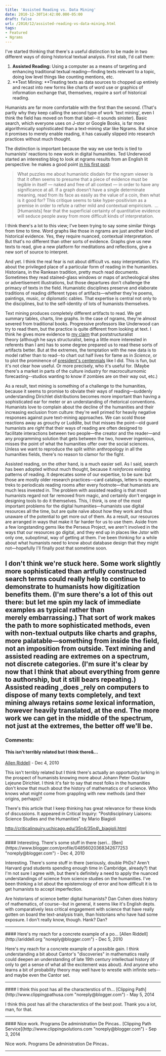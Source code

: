 ```yaml
---
title: 'Assisted Reading vs. Data Mining'
date: 2010-12-30T14:42:00.000-05:00
draft: false
url: /2010/12/assisted-reading-vs-data-mining.html
tags: 
- Featured
- Ngrams
---
```


I've started thinking that there's a useful distinction to be made in two different ways of doing historical textual analysis. First stab, I'd call them:  

1.  **Assisted Reading:** Using a computer as a means of targeting and enhancing traditional textual reading—finding texts relevant to a topic, doing low level things like counting mentions, etc.
2.  **Text Mining: **Treating texts as data sources to chopped up entirely and recast into new forms like charts of word use or graphics of information exchange that, themselves, require a sort of historical reading.

Humanists are far more comfortable with the first than the second. (That's partly why they keep calling the second type of work 'text mining', even I think the field has moved on from that label--it sounds sinister). Basic search, which everyone  uses on J-stor or Google Books, is far more algorithmically sophisticated than a text-mining star like Ngrams. But since it promises to merely enable reading, it has casually slipped into research practices without much thought.  
  
The distinction is important because the way we use texts is tied to humanists' reactions to new work in digital humanities. Ted Underwood started an interesting blog to look at ngrams results from an English lit perspective: he makes a good point [in his first post](http://tedunderwood.wordpress.com/2010/12/20/on-the-imperfection-of-the-google-dataset-and-imperfection-in-general/):  
  

> What puzzles me about humanistic disdain for the ngram viewer is that it often seems to presume that a piece of evidence must be legible in itself — naked and free of all context — in order to have any significance at all. If a graph doesn’t have a single determinate meaning, read from its face as easily as the value of a coin, then what is it good for? This critique seems to take hyper-positivism as a premise in order to refute a rather mild and contextual empiricism.  …\[Humanists\] fear that the superficial certainty of quantitative evidence will seduce people away from more difficult kinds of interpretation.

I think there's a lot to this view; I've been trying to say some similar things from time to time. Word graphs like those in ngrams are just another kind of historical evidence. Yes, they require nuanced, contextual interpretation. But that's no different than other sorts of evidence. Graphs give us new texts to read, give a new platform for meditations and reflections, give a new sort of source to interpret.  
  
And yet. I think the real fear is not about difficult vs. easy interpretation. It's about the privileged place of a particular form of reading in the humanities. Historians, in the Rankean tradition, pretty much read documents. Sometimes they read stained-glass windows or maps of archeological sites or advertisement illustrations, but those departures don't challenge the primacy of texts in the field. Humanistic disciplines preserve and elaborate traditions of reading different types of artifacts—whether they're poems, paintings, music, or diplomatic cables. That expertise is central not only to the disciplines, but to the self-identity of lots of humanists themselves.  
  
  
Text mining produces completely different artifacts to read. We get summary tables, charts, line graphs. In the case of ngrams, they're almost severed from traditional books. Progressive professors like Underwood can try to read them, but the practice is quite different from looking at text. I think he gives more evidence to [my claim](http://sappingattention.blogspot.com/2010/12/back-to-future.html) that poststructuralist theory (although he says structuralist, being a little more interested in referents than I am) has to some degree prepared us to read these sorts of artifacts better. But at the extremes, the temptation with the new data is to model rather than to read--to chart out half lives for fame as in _Science_, or to plot the prominence of [president's centennials](http://sappingattention.blogspot.com/2010/12/centennials-part-ii.html) like I did. This is fun, but it's not clear how useful. Or more precisely, who it's useful for. (Maybe there's a market in parts of the culture industry for macroculturnomic forecasting--studios wanting to know if zombies are on their way out, etc.)  
  
  
As a result, text mining is something of a challenge to the humanities, because it seems to promise to obviate their ways of reading—suddenly understanding Dirichlet distributions becomes more important than having a sophisticated ear for meter or an understanding of rhetorical conventions. Humanists love to complain about the decline of the humanities and their increasing exclusion from culture: they're well primed for heavily negative responses against pure text-mining approaches. We can scold those reactions away as grouchy or Luddite, but that misses the point—old guard humanists are _right_ that their ways of reading are often designed to facilitate interactions between two people—the creator and the reader—and any programming solution that gets between the two, however ingenious, misses the point of what the humanities offer over the social sciences. Unless we want to reproduce the split within anthropology in all the humanities fields, there's no reason to clamor for the fight.   
  
  
Assisted reading, on the other hand, is a much easier sell. As I said, search has been adopted without much thought, because it _reinforces_ existing patterns of reading. It deprecates some of our expertise, to be sure: but those are mostly older research practices—card catalogs, letters to experts, treks to periodicals reading rooms after every footnote—that humanists are much less invested in. The problem with assisted reading is that most humanists regard not far removed from magic, and certainly don't engage in designing tools to do it themselves. This, I think, is one of the most important problems for the digital humanities—humanists use digital resources all the time, but are quite naïve about how they work and thus unaware of the potential to get more out of them. As a result, our resources are arranged in ways that make it far harder for us to use them. Aside from a few longstanding gems like the Perseus Project, we aren't involved in the ways that our resources go digital, and they end up in places like Jstor with only one, suboptimal, way of getting at them. I've been thinking for a while about what humanists need to know about database design that they might not—hopefully I'll finally post that sometime soon.  
  
  
I don't think we're stuck here. Some work slightly more sophisticated than artfully constructed search terms could really help to continue to demonstrate to humanists how digitization benefits them. (I'm sure there's a lot of this out there: but let me spin my lack of immediate examples as typical rather than merely embarrassing.) That sort of work makes the path to more sophisticated methods, even with non-textual outputs like charts and graphs, more palatable—something from inside the field, not an imposition from outside. Text mining and assisted reading are extremes on a spectrum, not discrete categories. (I'm sure it's clear by now that I think that about everything from genre to authorship, but it still bears repeating.) Assisted reading _does _rely on computers to dispose of many texts completely, and text mining always retains _some_ lexical information, however heavily translated, at the end. The more work we can get in the middle of the spectrum, not just at the extremes, the better off we'll be.
---
### Comments:
#### This isn't terribly related but I think there&...
[Allen Riddell](http://ariddell.org "noreply@blogger.com") - <time datetime="2010-12-30T18:11:31.976-05:00">Dec 4, 2010</time>

This isn't terribly related but I think there's actually an opportunity lurking in the prospect of humanists knowing more about Johann Peter Gustav Lejeune Dirichlet. I think it's fair to say that most folks in the humanities don't know that much about the history of mathematics or of science. Who knows what might come from grappling with new methods (and their origins, perhaps)?  
  
There's this article that I keep thinking has great relevance for these kinds of discussions. It appeared in Critical Inquiry: "Postdisciplinary Liaisons: Science Studies and the Humanities" by Mario Biagioli  
  
http://criticalinquiry.uchicago.edu/35n4/35n4\_biagioli.html
<hr />
#### Interesting. There's some stuff in there (seri...
[Ben](https://www.blogger.com/profile/04856020368342677253 "noreply@blogger.com") - <time datetime="2010-12-30T18:44:59.129-05:00">Dec 4, 2010</time>

Interesting. There's some stuff in there (seriously, double PhDs? Aren't Harvard grad students spending enough time in Cambridge, already?) that I'm not sure I agree with, but there's definitely a need to apply the nuanced understandings of science from science studies on the humanities. I've been thinking a lot about the epistemology of error and how difficult it is to get humanists to accept imperfection.  
  
Are historians of science better digital humanists? Dan Cohen does history of mathematics, of course--but in general, it seems like it's English depts. with comparatively less critical engagement with science that have really gotten on board the text-analysis train, than historians who have had some exposure. I don't really know, though. Hank? Dan?
<hr />
#### Here's my reach for a concrete example of a po...
[Allen Riddell](http://ariddell.org "noreply@blogger.com") - <time datetime="2010-12-31T08:53:56.234-05:00">Dec 5, 2010</time>

Here's my reach for a concrete example of a possible gain. I think understanding a bit about Cantor's "discoveries" in mathematics really could deepen an understanding of late 19th century intellectual history (if only to get a sense of what all the excitement was about). And anyone who learns a bit of probability theory may well have to wrestle with infinite sets--and maybe even the Cantor set.
<hr />
#### I think this post has all the characterstics of th...
[Clipping Path](http://www.clippingpathusa.com "noreply@blogger.com") - <time datetime="2014-05-02T13:25:15.357-04:00">May 5, 2014</time>

I think this post has all the characterstics of the best post. Thank you a lot, man, for that.
<hr />
#### Nice work. Programs De administration De Pincas..
[Clipping Path Service](http://www.clippingsolutions.com "noreply@blogger.com") - <time datetime="2014-09-24T14:44:36.592-04:00">Sep 3, 2014</time>

Nice work. Programs De administration De Pincas..
<hr />
